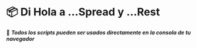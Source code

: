 # 📦 Di Hola a ...Spread y ...Rest


📌 **_Todos los scripts pueden ser usados directamente en la consola de tu navegador_**